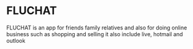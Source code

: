 # FLUCHAT
FLUCHAT is an app for friends family relatives and also for doing online business such as shopping and selling it also include live, hotmail and outlook
